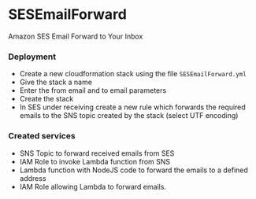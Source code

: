 # SESEmailForward
Amazon SES Email Forward to Your Inbox

### Deployment

- Create a new cloudformation stack using the file `SESEmailForward.yml`
- Give the stack a name
- Enter the from email and to email parameters
- Create the stack
- In SES under receiving create a new rule which forwards the required emails to the SNS topic created by the stack (select UTF encoding)

### Created services
- SNS Topic to forward received emails from SES
- IAM Role to invoke Lambda function from SNS
- Lambda function with NodeJS code to forward the emails to a defined address
- IAM Role allowing Lambda to forward emails.
